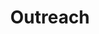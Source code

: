 ---
layout: page
title: Outreach
nav: true
nav_order: 4
dropdown: true
children: 
    - title: Seminars
      permalink: /networks-seminar/
    - title: Courses
      permalink: /courses/
    # - title: divider
    - title: Hackathons
      permalink: /hackathons/
    - title: Summer School
      permalink: /summerschool/2023/
    # - title: divider
    - title: CNI in the News
      permalink: /news/
    # - title: Newsletter
    #   permalink: Newsletter
    
---